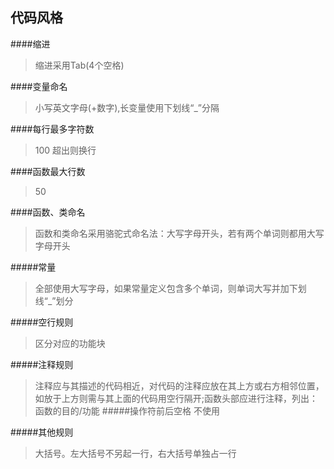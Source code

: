 ﻿## 代码风格

####缩进
>缩进采用Tab(4个空格)

####变量命名
>小写英文字母(+数字),长变量使用下划线“_”分隔

####每行最多字符数
>100 超出则换行

####函数最大行数
>50

####函数、类命名
>函数和类命名采用骆驼式命名法：大写字母开头，若有两个单词则都用大写字母开头

#####常量
>全部使用大写字母，如果常量定义包含多个单词，则单词大写并加下划线“_”划分

#####空行规则
>区分对应的功能块

#####注释规则
>注释应与其描述的代码相近，对代码的注释应放在其上方或右方相邻位置，如放于上方则需与其上面的代码用空行隔开;函数头部应进行注释，列出：函数的目的/功能
#####操作符前后空格
>不使用

#####其他规则
>大括号。左大括号不另起一行，右大括号单独占一行


